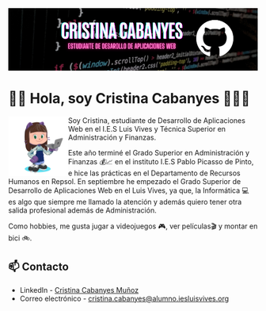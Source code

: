 <img src="./imgs/gh-header-canvasbanner.png" alt="Banner" borderRadius='1rem' boxShadow = '0 3px 10px rgba(0,0,0,0.3)' align="center">

# 👋🏻 Hola, soy Cristina Cabanyes 👩🏻‍💻

<img src="./imgs/cristina2201-octocat-rotating.gif" width=24% align=left />

Soy Cristina, estudiante de Desarrollo de Aplicaciones Web en el I.E.S Luis Vives y Técnica Superior en Administración y Finanzas.

Este año terminé el Grado Superior en Administración y Finanzas 💰📈 en el instituto I.E.S Pablo Picasso de Pinto, e hice las prácticas en el Departamento de Recursos Humanos en Repsol. En septiembre he empezado el Grado Superior de Desarrollo de Aplicaciones Web en el Luis Vives, ya que, la Informática 💻 es algo que siempre me llamado la atención y además quiero tener otra salida profesional además de Administración.

Como hobbies, me gusta jugar a videojuegos 🎮, ver películas🎬 y montar en bici 🚲.

## 📫 Contacto 
- LinkedIn - [Cristina Cabanyes Muñoz](https://linkedin.com/in/cristina-cabanyes-mu%C3%B1oz/)
- Correo electrónico - cristina.cabanyes@alumno.iesluisvives.org

